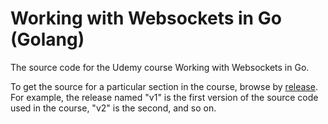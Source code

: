 # Working with Websockets in Go (Golang)

The source code for the Udemy course Working with Websockets in Go.

To get the source for a particular section in the course, browse
by [release](https://github.com/tsawler/ws-udemy/releases). For example, the release named "v1" is the first version of
the source code used in the course, "v2" is the second, and so on.